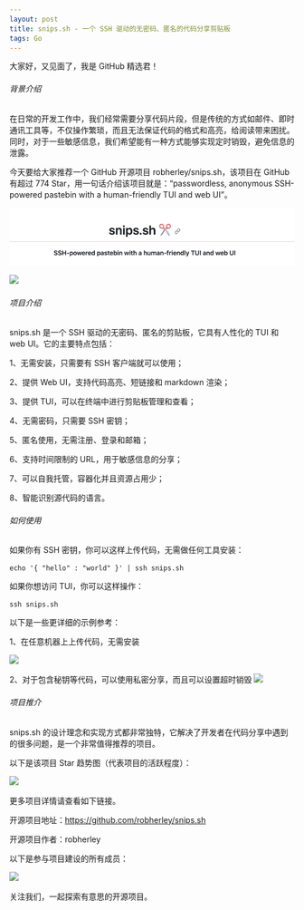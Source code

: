 ```yaml
---
layout: post
title: snips.sh - 一个 SSH 驱动的无密码、匿名的代码分享剪贴板
tags: Go
---
```


大家好，又见面了，我是 GitHub 精选君！

###### 背景介绍

在日常的开发工作中，我们经常需要分享代码片段，但是传统的方式如邮件、即时通讯工具等，不仅操作繁琐，而且无法保证代码的格式和高亮，给阅读带来困扰。同时，对于一些敏感信息，我们希望能有一种方式能够实现定时销毁，避免信息的泄露。

今天要给大家推荐一个 GitHub 开源项目 robherley/snips.sh，该项目在 GitHub 有超过 774 Star，用一句话介绍该项目就是：“passwordless, anonymous SSH-powered pastebin with a human-friendly TUI and web UI”。

![](https://raw.githubusercontent.com/ZhuPeng/pic/master/images/compress_image-20231019203724398.png)

![](https://vhs.charm.sh/vhs-1MRS4DCN6XUpxzM2PrqCfL.gif)

###### 项目介绍

snips.sh 是一个 SSH 驱动的无密码、匿名的剪贴板，它具有人性化的 TUI 和 web UI。它的主要特点包括：

1、无需安装，只需要有 SSH 客户端就可以使用；

2、提供 Web UI，支持代码高亮、短链接和 markdown 渲染；

3、提供 TUI，可以在终端中进行剪贴板管理和查看；

4、无需密码，只需要 SSH 密钥；

5、匿名使用，无需注册、登录和邮箱；

6、支持时间限制的 URL，用于敏感信息的分享；

7、可以自我托管，容器化并且资源占用少；

8、智能识别源代码的语言。

###### 如何使用

如果你有 SSH 密钥，你可以这样上传代码，无需做任何工具安装：

```
echo '{ "hello" : "world" }' | ssh snips.sh
```

如果你想访问 TUI，你可以这样操作：

```
ssh snips.sh
```

以下是一些更详细的示例参考：

1、在任意机器上上传代码，无需安装

![](https://vhs.charm.sh/vhs-2GYlJ8Fh4RYnYpN141jgtT.gif)

2、对于包含秘钥等代码，可以使用私密分享，而且可以设置超时销毁
![](https://vhs.charm.sh/vhs-52eZOU1lp0y0ZwUFN6lkUm.gif)

###### 项目推介

snips.sh 的设计理念和实现方式都非常独特，它解决了开发者在代码分享中遇到的很多问题，是一个非常值得推荐的项目。

以下是该项目 Star 趋势图（代表项目的活跃程度）：

![](https://api.star-history.com/svg?repos=robherley/snips.sh&type=Timeline)

更多项目详情请查看如下链接。

开源项目地址：https://github.com/robherley/snips.sh 

开源项目作者：robherley

以下是参与项目建设的所有成员：

![](https://contrib.rocks/image?repo=robherley/snips.sh)

关注我们，一起探索有意思的开源项目。

